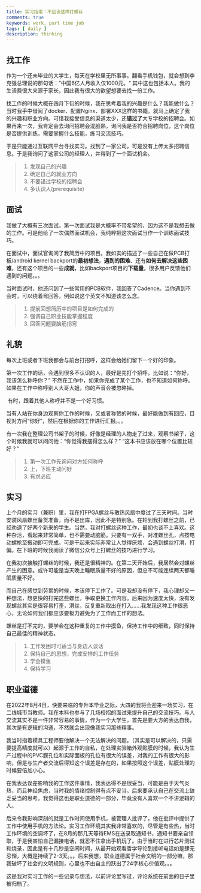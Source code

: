 ```yaml
---
title: 实习指南：不应该这样打螺丝
comments: true
keywords: work, part time job
tags: [ daily ]
description: thinking
---
```



## 找工作

​		作为一个还未毕业的大学生，每天在学校里无所事事。翻看手机钱包，就会想到李克强总理说的那句话：”中国6亿人月收入仅1000元。“	其中这也包括本人。我的生活费很大来源于家长，因此我有很大的欲望想要去找一份工作。

​		找工作的时候大概在四月下旬的时候，我在思考着我的兴趣是什么？我能做什么？当时我手中借阅了docker、配置Nginx、部署XXX这样的书籍。就马上确定了我的兴趣和职业方向。可惜我接受信息的渠道太少，还**错过了**大专学校的招聘会。如果再来一次，我肯定会去询问招聘会混脸熟，询问我是否符合招聘岗位，这个岗位是否提供训练，需要掌握什么技能，练习交流技巧。

​		于是只能通过互联网平台寻找实习。找到了一家公司，可是没有上传太多招聘信息。于是我询问了这家公司的经理人，并得到了一个面试机会。

> 1. 发现自己的兴趣
> 2. 确定自己的就业方向
> 3. 不要错过学校的招聘会
> 4. 多认识人(prerequisite)

## 面试

​		我做了大概有三次面试。第一次面试我是大概率不带希望的，因为这不是我想去做的工作。可是他给了一次偶然面试机会，我纯粹把这次面试当作一个训练面试技巧。

​		在面试中，面试官询问了我简历中的项目。我如实的描述了一些自己在做PCB打板/android kernel backport的**最初想法**，**遇到的困难**、还有**如何去解决这些困难**，还有这个项目的一些**成就**，比如backport项目的**下载量**，很多用户反馈他们遇到的问题。。。

​		当时面试时，他还问到了一些常用的PCB软件，我回答了Cadence。当你遇到不会时，可以绕着弯回答，例如说这个英文不知道该怎么念。

> 1. 提前回想简历中的项目是如何完成的
> 2. 强调自己职业技能掌握程度
> 3. 回答问题要脑筋拐弯

## 礼貌

​		每次上班或者下班我都会与前台打招呼，这样会给她们留下一个好的印象。

​		第一次工作的话，会遇到很多不认识的人，最好是先打个招呼，比如说：“你好，我该怎么称呼你？”   不然在工作中，如果你完成了某个工作，也不知道如何称呼。如果在工作中称呼别人大哥大姐，你的声音会被忽略掉。

​		有时，跟着其他人称呼并不是一个好习惯。

​		当有人站在你身边观察你工作的时候，又或者称赞的时候，最好能做到有回应，目视对方问“你好”，然后在根据你的工作进行汇报。。。

​		有一次我在整理公司书架子的时候，好像是经理的人物走了过来，观察书架子，这个时候我就可以问问他：“你觉得我摆得怎么样？”  “这本书应该放在哪个位置比较好？”

> 1. 第一次工作先询问对方如何称呼
> 2. 上，下班主动问好
> 3. 有求必应

## 实习

​		上个月的实习（兼职）里，我在打FPGA螺丝与散热风扇中度过了三天时间。当时安装风扇螺丝备货准备，而不是出库，因此不是特别急。在轮到我打螺丝之前，已经劝退了好两个新来的学生。当然，我对打螺丝这种工作，最初也谈不上喜欢。这种杂活，看起来非常简单，也不需要动脑筋。只要有一双手，对准螺丝孔，点按电动螺枪至振动即可完成。可是干起来实际非常让人觉得厌烦，会遇到螺丝打滑，打偏。在下班的时候我阅读了微信公众号上打螺丝的技巧进行学习。

​		在我初次接触打螺丝的时候，我还是很精神的。在第二天开始后，我居然会对螺丝产生的困意。或许可能是当天晚上睡眠质量不好的原因，但总不可能连续两天都睡眠质量不好。

​		而自己在感觉到劳累的时候，本该停下工作了。可是我却没有停下，我心理却又一种想法，想更快的打完这些螺丝，争取更换工作内容。后来因为速度太快，没有发现螺丝其实是很容易打歪，滑丝，反复重新取出在打入......我发现这种工作很恶心，无论如何我们都应该要极力避免为了工作而工作的想法。

​		螺丝是打不完的，要学会在这种重复的工作中摸鱼，保持工作中的细致，同时保持自己最佳的精神状态。

> 1. 工作发困时可适当与身边人谈话
> 2. 保持自己的思想，完成安排的工作任务
> 3. 学会摸鱼
> 4. 保持学习

## 职业道德
​		在2022年8月4日，快要来临的专升本毕业之际，大四的我将会迎来一场实习，在二线城市当教师。我在本科也参与了几场校招的面试来提升自己的交流技巧。与人交流其实不是一件非常容易的事情，作为一个大学生，首先是要大方的表达自我，其次是有逻辑的沟通，不然就会出现像我实习那些糗事。

​		我当时指着模具工程师要他解决一个无法解决的问题。（其实是可以解决的，只需要提高精度就可以）起源于工作的自私，在处理实验箱外观贴膜的时候，我认为生产过程中的PVC膜孔位和实际面板的孔位有很大的误差，对我的工作有很大的影响，但是与生产者交流后得知这个误差是存在的，如果按照这个误差，贴膜处理的时候要倍加小心。

​		在我表达误差影响我的工作这件事情，我表达得不是很妥当，可能是由于天气炎热，而且神经焦虑，当时我的情绪控制得有点不妥当。后来要承认自己在交流上缺乏妥当的思考。我觉得这也是职业道德的一部分，毕竟没有人喜欢一个不讲逻辑的人。

​		后来令我影响深刻的就是工作时间使用手机，被管理人批评了，他在批评中提供了工作中使用手机的方法论。实习工作环境其实我非常喜欢的，尽管是有些热，当时工作环境的空调坏了，在8月的那几天等待EMS在送录取通知书，通知书要亲自领取，于是我害怕自己漏接电话，就忍不住拿出手机玩了。由于当时在进行芯片测试和烧录，因此是有十几秒是空闲时间，从最开始观看哲学导论到接听电话如是肆无忌惮，大概是持续了2-3天。。。后来我想，职业道德属于社会文明的一部分嘛，那我破坏了社会的文明规则，心里也不由自主的跃出了24字核心价值观。。。

​		这是我对实习工作的一些记录与想法，以前评论里写过，评论系统在前面的日子里被归档了。